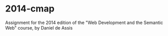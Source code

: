 2014-cmap
=========

Assignment for the 2014 edition of the "Web Development and the Semantic Web" course, by Daniel de Assis
